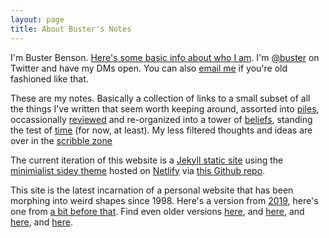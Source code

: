 ```yaml
---
layout: page
title: About Buster's Notes
---
```


I'm Buster Benson. [Here's some basic info about who I am](https://paper.dropbox.com/doc/Buster-Benson--A2GI15IlN2~uk4PY9Wd6lofAAQ-I2Jb6sblUYldUzAc0Qob8). I'm [@buster](https://twitter.com/buster) on Twitter and have my DMs open. You can also <a href="mailto:{{ 'buster@hey.com' | encode_email }}" title="Contact me">email me</a> if you're old fashioned like that. 

These are my notes. Basically a collection of links to a small subset of all the things I've written that seem worth keeping around, assorted into [piles](/piles), occassionally [reviewed](/pile/year-in-review) and re-organized into a tower of [beliefs](/codex), standing the test of [time](/life-in-weeks) (for now, at least). My less filtered thoughts and ideas are over in the [scribble zone](https://paper.dropbox.com/doc/An-Amateurs-Unfinished-Map-of-Whatever-Comes-to-Mind-as-This-is-Happening--A2HNuPg0EG_1xq4~gfQtNLYLAQ-IGamgYXatsECbpKVEuBiG)

The current iteration of this website is a [Jekyll static site](https://jekyllrb.com/) using the [minimialist sidey theme](https://github.com/ronv/sidey) hosted on [Netlify](https://www.netlify.com/) via [this Github repo](https://github.com/busterbenson/notes).

This site is the latest incarnation of a personal website that has been morphing into weird shapes since 1998. Here's a version from [2019](https://paused.busterbenson.com), here's one from [a bit before that](http://archive.busterbenson.com). Find even older versions [here](https://web.archive.org/web/20140418111024/http://busterbenson.com/), and [here](https://web.archive.org/web/20070104225801/http://bustermcleod.com/), and [here](https://web.archive.org/web/20041215024700/http://erikbenson.com/), and [here](https://web.archive.org/web/20010202090600/http://mockerybird.com/).



